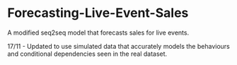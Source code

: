 # Forecasting-Live-Event-Sales
A modified seq2seq model that forecasts sales for live events.

17/11 - Updated to use simulated data that accurately models the behaviours and conditional dependencies seen in the real dataset.
